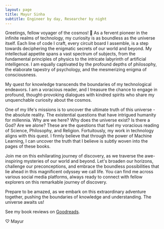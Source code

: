 ```yaml
---
layout: page
title: Mayur Sinha
subtitle: Engineer by day, Researcher by night
---
```


Greetings, fellow voyager of the cosmos! 🌟 As a fervent pioneer in the infinite realms of technology, my curiosity is as boundless as the universe itself. Each line of code I craft, every circuit board I assemble, is a step towards deciphering the enigmatic secrets of our world and beyond. My intellectual appetite spans a vast spectrum of subjects, from the fundamental principles of physics to the intricate labyrinth of artificial intelligence. I am equally captivated by the profound depths of philosophy, the elaborate tapestry of psychology, and the mesmerizing enigma of consciousness.

My quest for knowledge transcends the boundaries of my technological endeavors. I am a voracious reader, and I treasure the chance to engage in profound, thought-provoking dialogues with kindred spirits who share my unquenchable curiosity about the cosmos.

One of my life's missions is to uncover the ultimate truth of this universe - the absolute reality. The existential questions that have intrigued humanity for millennia. Why are we here? Why does the universe exist? Is there a God? Are we alone? These are the questions that fuel my voracious reading of Science, Philosophy, and Religion. Fortuitously, my work in technology aligns with this quest. I firmly believe that through the power of Machine Learning, I can uncover the truth that I believe is subtly woven into the pages of these books.

Join me on this exhilarating journey of discovery, as we traverse the awe-inspiring mysteries of our world and beyond. Let's broaden our horizons, challenge our preconceptions, and embrace the boundless possibilities that lie ahead in this magnificent odyssey we call life. You can find me across various social media platforms, always ready to connect with fellow explorers on this remarkable journey of discovery.

Prepare to be amazed, as we embark on this extraordinary adventure together, pushing the boundaries of knowledge and understanding. The universe awaits us!

See my book reviews on [Goodreads](https://www.goodreads.com/themayursinha).

♡ Mayur
